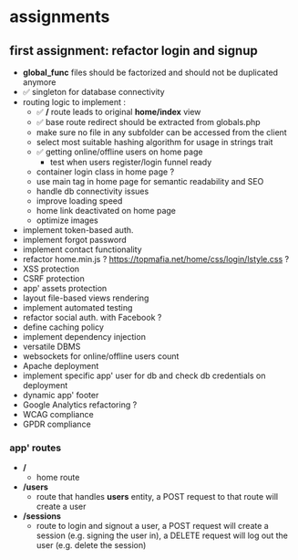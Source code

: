 
# assignments

## first assignment: refactor login and signup

- **global_func** files should be factorized and should not be duplicated anymore
- ✅ singleton for database connectivity
- routing logic to implement : 
    * ✅ **/** route leads to original **home/index** view
    * ✅ base route redirect should be extracted from globals.php
    * make sure no file in any subfolder can be accessed from the client
    * select most suitable hashing algorithm for usage in strings trait
    * ✅ getting online/offline users on home page
        - test when users register/login funnel ready
    * container login class in home page ?
    * use main tag in home page for semantic readability and SEO
    * handle db connectivity issues
    * improve loading speed
    * home link deactivated on home page
    * optimize images
- implement token-based auth.
- implement forgot password
- implement contact functionality
- refactor home.min.js ? https://topmafia.net/home/css/login/lstyle.css ?
- XSS protection 
- CSRF protection
- app' assets protection
- layout file-based views rendering
- implement automated testing
- refactor social auth. with Facebook ?
- define caching policy
- implement dependency injection
- versatile DBMS
- websockets for online/offline users count
- Apache deployment
- implement specific app' user for db and check db credentials on deployment
- dynamic app' footer
- Google Analytics refactoring ?
- WCAG compliance
- GPDR compliance

### app' routes

- **/** 
    * home route
- **/users** 
    * route that handles **users** entity, a POST request to that route will create a user
- **/sessions** 
    * route to login and signout a user, a POST request will create a session (e.g. signing the user in), a DELETE request will log out the user (e.g. delete the session)

